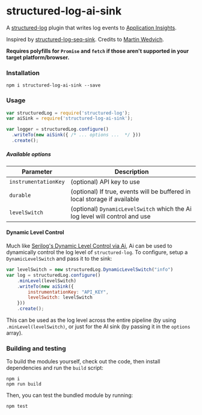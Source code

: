 # structured-log-ai-sink

A [structured-log](https://github.com/structured-log/structured-log) plugin that writes log events to [Application Insights](https://azure.microsoft.com/en-us/services/application-insights/).

Inspired by [structured-log-seq-sink](https://github.com/Wedvich/structured-log-seq-sink). Credits to [Martin Wedvich](https://github.com/Wedvich).

**Requires polyfills for `Promise` and `fetch` if those aren't supported in your target platform/browser.**

### Installation

```
npm i structured-log-ai-sink --save
```

### Usage

```js
var structuredLog = require('structured-log');
var aiSink = require('structured-log-ai-sink');

var logger = structuredLog.configure()
  .writeTo(new aiSink({ /* ... options ...  */ }))
  .create();

```

##### Available options

|Parameter|Description|
|---|---|
|`instrumentationKey`|(optional) API key to use|
|`durable`|(optional) If true, events will be buffered in local storage if available|
|`levelSwitch`|(optional) `DynamicLevelSwitch` which the Ai log level will control and use |

#### Dynamic Level Control

Much like [Serilog's Dynamic Level Control via Ai](http://docs.getseq.net/docs/using-serilog#dynamic-level-control), Ai can be used to dynamically
control the log level of `structured-log`.  To configure, setup a `DynamicLevelSwitch` and pass it to the sink:

```js
var levelSwitch = new structuredLog.DynamicLevelSwitch("info")
var log = structuredLog.configure()
    .minLevel(levelSwitch)
    .writeTo(new aiSink({
        instrumentationKey: "API_KEY",
        levelSwitch: levelSwitch
    }))
    .create();
```

This can be used as the log level across the entire pipeline (by using `.minLevel(levelSwitch)`, or just for the 
AI sink (by passing it in the `options` array).


### Building and testing

To build the modules yourself, check out the code, then install dependencies and run the `build` script:

```
npm i
npm run build
```

Then, you can test the bundled module by running:

```
npm test
```
